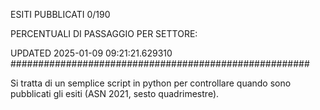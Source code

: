 ESITI PUBBLICATI 0/190 

PERCENTUALI DI PASSAGGIO PER SETTORE:

UPDATED 2025-01-09 09:21:21.629310
###################################################### 

Si tratta di un semplice script in python per controllare quando sono pubblicati gli esiti (ASN 2021, sesto quadrimestre).

